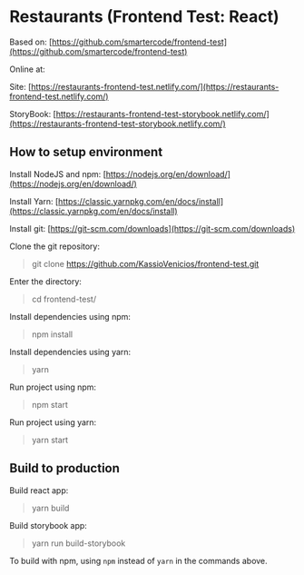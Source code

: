 # Restaurants (Frontend Test: React)

Based on: [https://github.com/smartercode/frontend-test](https://github.com/smartercode/frontend-test)

Online at:

Site: [https://restaurants-frontend-test.netlify.com/](https://restaurants-frontend-test.netlify.com/)

StoryBook: [https://restaurants-frontend-test-storybook.netlify.com/](https://restaurants-frontend-test-storybook.netlify.com/)

## How to setup environment

Install NodeJS and npm: [https://nodejs.org/en/download/](https://nodejs.org/en/download/)

Install Yarn: [https://classic.yarnpkg.com/en/docs/install](https://classic.yarnpkg.com/en/docs/install)

Install git: [https://git-scm.com/downloads](https://git-scm.com/downloads)

Clone the git repository:

> git clone https://github.com/KassioVenicios/frontend-test.git

Enter the directory:

> cd frontend-test/

Install dependencies using npm:

> npm install

Install dependencies using yarn:

> yarn

Run project using npm:

> npm start

Run project using yarn:

> yarn start

## Build to production

Build react app:

> yarn build

Build storybook app:

> yarn run build-storybook

To build with npm, using `npm` instead of `yarn` in the commands above.
